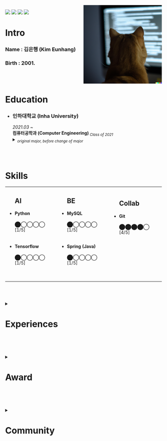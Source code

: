 <!-- <a href="연결 링크"><img src="https://img.shields.io/badge/브랜드 이름-색상 코드?style=flat-square&logo=브랜드이름&logoColor=white"/></a> -->
<!-- https://simpleicons.org/ -->
<a href="https://labs.openai.com/s/9YrLTClNHE3tzsuqHPAr8TU3">
  <img src="/profile_img.png" align="right" width="50%"
     alt="a photo of a yellow cat from behind in front of computer, coding">
</a>


<a href="mailto:kimeunhang@inha.edu" target="3776AB"><img src="https://img.shields.io/badge/Gmail-EA4335?style=flat-square&logo=Gmail&logoColor=white"/></a>
<a href="https://kr.linkedin.com/in/%EC%9D%80%ED%96%89-%EA%B9%80-442362214?trk=public_profile_browsemap" target="3776AB"><img src="https://img.shields.io/badge/LinkedIn-0A66C2?style=flat-square&logo=LinkedIn&logoColor=white"/></a>
<a href="https://kimbank.github.io"><img src="https://img.shields.io/badge/GitHub Pages-222222?style=flat-square&logo=GitHub Pages&logoColor=white"/></a>
<a href="https://www.instagram.com/banlxx/"><img src="https://img.shields.io/badge/Instagram-E4405F?style=flat-square&logo=Instagram&logoColor=white"/></a>

<h1 class="--INTRODUCE--">
  Intro
</h1>

<h3>Name : 김은행 (Kim Eunhang)</h3>
<h3>Birth : 2001.</h3>


<br><br>



<h1 class="--EDUCATION--">
  Education
</h1>
<ul>
  <li>
    <h3>인하대학교 (Inha University)</h3>
    <i>2021.03 ~ </i><br>
    <strong>컴퓨터공학과 (Computer Engineering) </strong><i><sub>Class of 2021</sub></i><br>
    <details>
      <summary><i><sub>original major, before change of major</sub></i></summary>
      <sub><i>2021.03 ~ 2022.03</i><br>
      경제학과 (Economics)<br></sub>
    </details>
  </li>
</ul>


<br><br>

<!-- ⬤◯ -->
<h1 class="--SKILLS--">
  Skills
</h1>
<table>
  <tr>
    <td>
      <ul>
        <h2>AI</h2>
        <li>
          <h4>Python</h4>
          ⬤◯◯◯◯ [1/5]<br><br>
        </li>
        <li>
          <h4>Tensorflow</h4>
          ⬤◯◯◯◯ [1/5]<br><br>
        </li>
        <img src="/bumper.png" width="100%"/>
      </ul>
    </td>
    <td>
      <ul>
        <h2>BE</h2>
        <li>
          <h4>MySQL</h4>
          ⬤◯◯◯◯ [1/5]<br><br>
        </li>
        <li>
          <h4>Spring (Java)</h4>
          ⬤◯◯◯◯ [1/5]<br><br>
        </li>
        <img src="/bumper.png" width="100%"/>
      </ul>
    </td>
    <td>
      <ul>
        <h2>Collab</h2>
        <li>
          <h4>Git</h4>
          ⬤⬤⬤⬤◯ [4/5]<br><br>
        </li>
        <dd>
          <h4>&nbsp</h4>
          &nbsp<br><br>
        </dd>
        <img src="/bumper.png" width="100%"/>
      </ul>
    </td>
  </tr>
</table>


<br><br>


<details class="--EXPERIENCES--">
  <summary><h1>Experiences</h1></summary>
  <ul>
    <li>
      <h3>인하대학교 감성인공지능 연구실 (Inha University - Affective AI Lab.)</h3>
      <i>2022.06 ~ Present</i><br>
      <strong>여름 학부연구생 인턴쉽 (Undergraduate research student Internship)</strong><br>
      <a href="https://affctiv.ai/">affctiv.ai ⇗</a><br><br>
      <code>#Intern</code> <code>#Artificial Intelligence</code><br>
    </li>
  </ul>
</details>


<br><br>


<details class="--AWARD--">
  <summary><h1>Award</h1></summary>
  <ul>
    <li>
      <h3>2022 인하 발명아이디어 경진대회 — <a href="https://drive.google.com/file/d/14PXVgyY50LKVqji6asRa6XkOS3dJu2Mi/view?usp=sharing">대상</a></h3>
      <details>
        <summary>발행: 인하대학교 공과대학 · 2022년 9월</summary>
        <br><strong>장마철 침수차량 방지 및 차량 침수사고 대비 기술</strong><br>
        위 기술을 모바일 및 데스크탑 환경의 웹에서 체험해 볼 수 있도록 시뮬레이션 웹페이지 개발<br>
        <a href="https://goldbank.dev/2022-Eureka">goldbank.dev/2022-Eureka ⇗</a><br>
        <a href="https://www.inha.ac.kr/kr/952/subview.do?&enc=Zm5jdDF8QEB8JTJGYmJzJTJGa3IlMkYxMSUyRjMyMzI2JTJGYXJ0Y2xWaWV3LmRvJTNG">Award Ceremony ⇗</a><br><br>
        <strong><i>
          인하제 2022-0456호<br>
          인하대학교 총장 조명우
        </i></strong>
      </details>
      <code>#Three.js</code> <code>#Static Web</code><br>
    </li><br>
    <li>
      <h3>2021 INHA Creative Changer 프로젝트 — <a href="#">대상</a></h3>
      <details>
        <summary>발행: 인하대학교 교수학습개발센터 · 2022년 1월</summary>
        <br><strong>치안과 환경 문제 해소를 위한 스마트 가로등</strong><br>
        아두이노 프로그래밍을 통해 디스플레이가 부착된 가로등 프로토타이핑<br><br>
        <strong><i>
          인하제 2021-0568호<br>
          인하대학교 총장 조명우
        </i></strong>
      </details>
      <code>#Imbedded</code> <code>#Prototyping</code><br>
    </li>
  </ul>
</details>


<br><br>


<details class="--COMMUNITY--">
  <summary><h1>Community</h1></summary>
  <ul>
    <li>
      <h3>Google Developer Student Clubs — Lead</h3>
      <details>
        <summary><i>2022-2023</i></summary>
        <br>GDSC Inha University Lead.<br>
        GDSC Inha University Core. (2021-2022)<br>
        GDSC Inha University Member. (2021)<br><br>
        <a href="https://gdscinha.github.io/"><img src="https://img.shields.io/badge/Site-4285F4?style=flat-square&logo=Google-Home&logoColor=white"/></a>
        <a href="https://github.com/GDSCINHA"><img src="https://img.shields.io/badge/Github-181717?style=flat-square&logo=Github&logoColor=white"/></a>
        <a href="https://www.instagram.com/gdsc.inha/"><img src="https://img.shields.io/badge/Instagram-E4405F?style=flat-square&logo=Instagram&logoColor=white"/></a>
      </details>
    </li>
  </ul>
</details>


<br><br>


<!--


<details class="--CERTIFICATE--">
  <summary><h1>Certificate</h1></summary>
  None
</details>

<br><br>


<a href="https://codeforces.com/profile/banlxx">
  <img src="https://raw.githubusercontent.com/kimbank/cf-stats/main/output/light_card.svg#gh-dark-mode-only" align="right" width="48%" />
</a><br>
<a href="https://leetcode.com/kimeunhang/">
  <img src="https://leetcard.jacoblin.cool/kimeunhang?ext=heatmap" align="left" width="48%" />
</a>

.

<pre align="center">


██╗  ██╗ ██╗ ███╗   ███╗     ██████╗   █████╗  ███╗   ██╗ ██╗  ██╗
██║ ██╔╝ ██║ ████╗ ████║     ██╔══██╗ ██╔══██╗ ████╗  ██║ ██║ ██╔╝
█████╔╝  ██║ ██╔████╔██║     ██████╔╝ ███████║ ██╔██╗ ██║ █████╔╝ 
██╔═██╗  ██║ ██║╚██╔╝██║     ██╔══██╗ ██╔══██║ ██║╚██╗██║ ██╔═██╗ 
██║  ██╗ ██║ ██║ ╚═╝ ██║     ██████╔╝ ██║  ██║ ██║ ╚████║ ██║  ██╗
╚═╝  ╚═╝ ╚═╝ ╚═╝     ╚═╝     ╚═════╝  ╚═╝  ╚═╝ ╚═╝  ╚═══╝ ╚═╝  ╚═╝
</pre>

-->
